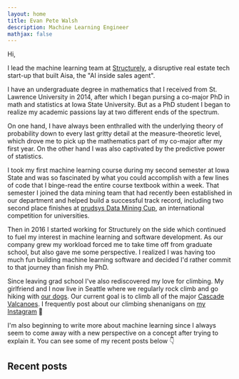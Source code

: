 ```yaml
---
layout: home
title: Evan Pete Walsh
description: Machine Learning Engineer
mathjax: false
---
```


Hi,

I lead the machine learning team at [Structurely](www.structurely.com), a disruptive real estate tech start-up that built Aisa, the "AI inside sales agent".

I have an undergraduate degree in mathematics that I received from St. Lawrence University in 2014, after which I began pursing a co-major PhD in math and statistics at Iowa State University. But as a PhD student I began to realize my academic passions lay at two different ends of the spectrum.

On one hand, I have always been enthralled with the underlying theory of probability down to every last gritty detail at the measure-theoretic level, which drove me to pick up the mathematics part of my co-major after my first year. On the other hand I was also captivated by the predictive power of statistics.

I took my first machine learning course during my second semester at Iowa State and was so fascinated by what you could accomplish with a few lines of code that I binge-read the entire course textbook within a week. That semester I joined the data mining team that had recently been established in our department and helped build a successful track record, including two second place finishes at [prudsys Data Mining Cup](https://www.data-mining-cup.com/), an international competition for universities.

Then in 2016 I started working for Structurely on the side which continued to fuel my interest in machine learning and software development. As our company grew my workload forced me to take time off from graduate school, but also gave me some perspective. I realized I was having too much fun building machine learning software and decided I'd rather commit to that journey than finish my PhD.

Since leaving grad school I've also rediscovered my love for climbing. My girlfriend and I now live in Seattle where we regularly rock climb and go hiking with [our dogs](https://www.instagram.com/tailsofkinnickandlua/). Our current goal is to climb all of the major [Cascade Valcanoes](https://en.wikipedia.org/wiki/Cascade_Volcanoes). I frequently post about our climbing shenanigans on [my Instagram](https://www.instagram.com/evanpetewalsh/) 🤘

I'm also beginning to write more about machine learning since I always seem to come away with a new perspective on a concept after trying to explain it. You can see some of my recent posts below 👇

## Recent posts

<!-- https://medium-widget.pixelpoint.io/ -->
<div id="medium-widget"></div>
<script src="https://medium-widget.pixelpoint.io/widget.js"></script>
<script>MediumWidget.Init({renderTo: '#medium-widget', params: {"resource":"https://medium.com/@epwalsh10","postsPerLine":2,"limit":4,"picture":"big","fields":["description","claps","publishAt"],"ratio":"landscape"}})</script>

<!-- ## Other posts -->

<!-- <ul> -->
<!--   {% for post in site.posts %} -->
<!--   <li> -->
<!--     <a href="{{ post.url }}">{{ post.title }}</a> -->
<!--     - <time datetime="{{ post.date | date: "%Y-%m-%d" }}">{{ post.date | date_to_long_string }}</time> -->
<!--     <p>{{ post.description }}</p> -->
<!--   </li> -->
<!--   {% endfor %} -->
<!-- </ul> -->
